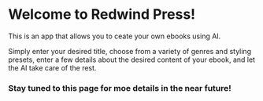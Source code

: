 # Welcome to Redwind Press!

This is an app that allows you to ceate your own ebooks using AI.

Simply enter your desired title, choose from a variety of genres and styling presets, enter a few details about the desired content of your ebook, and let the AI take care of the rest.

### Stay tuned to this page for moe details in the near future!
